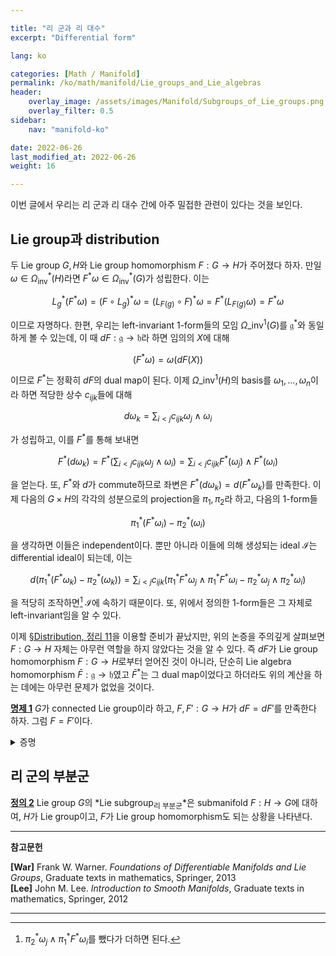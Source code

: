 ```yaml
---

title: "리 군과 리 대수"
excerpt: "Differential form"

lang: ko

categories: [Math / Manifold]
permalink: /ko/math/manifold/Lie_groups_and_Lie_algebras
header:
    overlay_image: /assets/images/Manifold/Subgroups_of_Lie_groups.png
    overlay_filter: 0.5
sidebar: 
    nav: "manifold-ko"

date: 2022-06-26
last_modified_at: 2022-06-26
weight: 16

---
```


이번 글에서 우리는 리 군과 리 대수 간에 아주 밀접한 관련이 있다는 것을 보인다.

## Lie group과 distribution

두 Lie group $G,H$와 Lie group homomorphism $F:G\rightarrow H$가 주어졌다 하자. 만일 $\omega\in\Omega^\ast_\text{inv}(H)$라면 $F^\ast\omega\in\Omega^\ast_\text{inv}(G)$가 성립한다. 이는

$$L_g^\ast(F^\ast\omega)=(F\circ L_g)^\ast\omega=(L_{F(g)}\circ F)^\ast\omega=F^\ast(L_{F(g)}\omega)=F^\ast\omega$$

이므로 자명하다. 한편, 우리는 left-invariant 1-form들의 모임 $\Omega\_\text{inv}^1(G)$를 $\mathfrak{g}^\ast$와 동일하게 볼 수 있는데, 이 때 $dF:\mathfrak{g}\rightarrow\mathfrak{h}$라 하면 임의의 $X$에 대해 

$$(F^\ast\omega)=\omega(dF(X))$$

이므로 $F^\ast$는 정확히 $dF$의 dual map이 된다. 이제 $\Omega\_\text{inv}^1(H)$의 basis를 $\omega_1,\ldots,\omega_n$이라 하면 적당한 상수 $c_{ijk}$들에 대해

$$d\omega_k=\sum_{i < j} c_{ijk} \omega_j\wedge\omega_i$$

가 성립하고, 이를 $F^\ast$를 통해 보내면

$$F^\ast(d\omega_k)=F^\ast\left(\sum_{i < j} c_{ijk} \omega_j\wedge\omega_i\right)=\sum_{i < j} c_{ijk} F^\ast(\omega_j)\wedge F^\ast(\omega_i)$$

을 얻는다. 또, $F^\ast$와 $d$가 commute하므로 좌변은 $F^\ast(d\omega_k)=d(F^\ast\omega_k)$를 만족한다. 이제 다음의 $G\times H$의 각각의 성분으로의 projection을 $\pi_1,\pi_2$라 하고, 다음의 1-form들

$$\pi_1^\ast(F^\ast\omega_i)-\pi_2^\ast(\omega_i)$$

을 생각하면 이들은 independent이다. 뿐만 아니라 이들에 의해 생성되는 ideal $\mathscr{I}$는 differential ideal이 되는데, 이는

$$d(\pi_1^\ast(F^\ast\omega_k)-\pi_2^\ast(\omega_k))=\sum_{i < j}c_{ijk}\left(\pi_1^\ast F^\ast \omega_j\wedge\pi_1^\ast F^\ast\omega_i-\pi_2^\ast\omega_j\wedge\pi_2^\ast\omega_i\right)$$

을 적당히 조작하면[^1] $\mathscr{I}$에 속하기 때문이다. 또, 위에서 정의한 1-form들은 그 자체로 left-invariant임을 알 수 있다.

이제 [§Distribution, 정리 11](/ko/math/manifold/distribution#thm11)을 이용할 준비가 끝났지만, 위의 논증을 주의깊게 살펴보면 $F:G\rightarrow H$ 자체는 아무런 역할을 하지 않았다는 것을 알 수 있다. 즉 $dF$가 Lie group homomorphism $F:G\rightarrow H$로부터 얻어진 것이 아니라, 단순히 Lie algebra homomorphism $\bar{F}:\mathfrak{g}\rightarrow\mathfrak{h}$였고 $\bar{F}^\ast$는 그 dual map이었다고 하더라도 위의 계산을 하는 데에는 아무런 문제가 없었을 것이다. 

<div class="proposition" markdown="1">

<ins id="pp1">**명제 1**</ins> $G$가 connected Lie group이라 하고, $F,F':G\rightarrow H$가 $dF=dF'$를 만족한다 하자. 그럼 $F=F'$이다.

</div>
<details class="proof" markdown="1">
<summary>증명</summary>

위의 construction과 [§Distribution, 정리 11](/ko/math/manifold/distribution#thm11)의 유일성에 의해 자명하다.

</details>

## 리 군의 부분군

<div class="definition" markdown="1">

<ins id="df2">**정의 2**</ins> Lie group $G$의 *Lie subgroup<sub>리 부분군</sub>*은 submanifold $F:H\rightarrow G$에 대하여, $H$가 Lie group이고, $F$가 Lie group homomorphism도 되는 상황을 나타낸다.

</div>



---

**참고문헌**

**[War]** Frank W. Warner. *Foundations of Differentiable Manifolds and Lie Groups*, Graduate texts in mathematics, Springer, 2013  
**[Lee]** John M. Lee. *Introduction to Smooth Manifolds*, Graduate texts in mathematics, Springer, 2012  

---

[^1]: $\pi_2^\ast\omega_j\wedge\pi_1^\ast F^\ast\omega_i$를 뺐다가 더하면 된다.